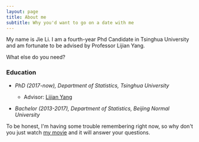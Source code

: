 ```yaml
---
layout: page
title: About me
subtitle: Why you'd want to go on a date with me
---
```


My name is Jie Li. I am a fourth-year Phd Candidate in Tsinghua University and am fortunate to be advised by Professor Lijian Yang.


What else do you need?

### Education

* _PhD (2017-now), Department of Statistics, Tsinghua University_
  *  Advisor: [Lijian Yang](http://lijianyang.com)

* _Bachelor (2013-2017), Department of Statistics, Beijing Normal University_

To be honest, I'm having some trouble remembering right now, so why don't you just watch [my movie](https://en.wikipedia.org/wiki/The_Princess_Bride_%28film%29) and it will answer  your questions.
